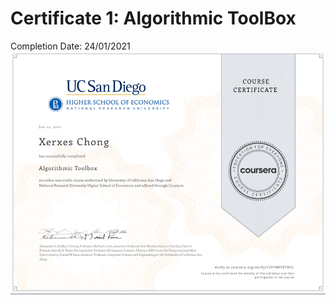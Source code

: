 
# Certificate 1: Algorithmic ToolBox
Completion Date: 24/01/2021 <br />
<img src = "Course1_AlgorithmicToolbox_Certificate.png" width="800">
